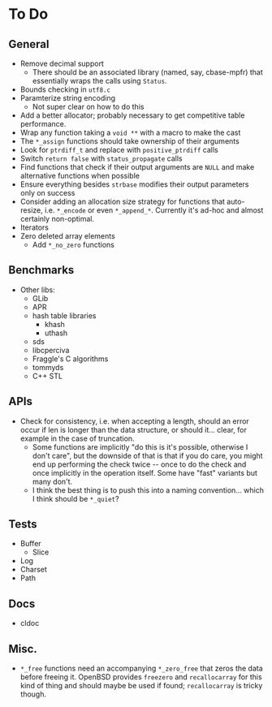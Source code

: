 # To Do

## General

- Remove decimal support
  - There should be an associated library (named, say, cbase-mpfr) that
    essentially wraps the calls using `Status`.
- Bounds checking in `utf8.c`
- Paramterize string encoding
  - Not super clear on how to do this
- Add a better allocator; probably necessary to get competitive table
  performance.
- Wrap any function taking a `void **` with a macro to make the cast
- The `*_assign` functions should take ownership of their arguments
- Look for `ptrdiff_t` and replace with `positive_ptrdiff` calls
- Switch `return false` with `status_propagate` calls
- Find functions that check if their output arguments are `NULL` and make
  alternative functions when possible
- Ensure everything besides `strbase` modifies their output parameters only on
  success
- Consider adding an allocation size strategy for functions that auto-resize,
  i.e. `*_encode` or even `*_append_*`.  Currently it's ad-hoc and almost
  certainly non-optimal.
- Iterators
- Zero deleted array elements
  - Add `*_no_zero` functions

## Benchmarks

- Other libs:
  - GLib
  - APR
  - hash table libraries
    - khash
    - uthash
  - sds
  - libcperciva
  - Fraggle's C algorithms
  - tommyds
  - C++ STL

## APIs

- Check for consistency, i.e. when accepting a length, should an error occur if
  len is longer than the data structure, or should it... clear, for example in
  the case of truncation.
  - Some functions are implicitly "do this is it's possible, otherwise I don't
    care", but the downside of that is that if you do care, you might end up
    performing the check twice -- once to do the check and once implicitly in
    the operation itself.  Some have "fast" variants but many don't.
  - I think the best thing is to push this into a naming convention... which I
    think should be `*_quiet`?

## Tests

- Buffer
  - Slice
- Log
- Charset
- Path

## Docs

- cldoc

## Misc.

- `*_free` functions need an accompanying `*_zero_free` that zeros the data
  before freeing it.  OpenBSD provides `freezero` and `recallocarray` for this
  kind of thing and should maybe be used if found; `recallocarray` is tricky
  though.

